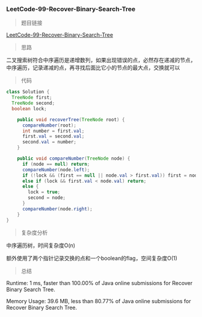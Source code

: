 ### LeetCode-99-Recover-Binary-Search-Tree

> 题目链接

[LeetCode-99-Recover-Binary-Search-Tree](https://leetcode.com/problems/recover-binary-search-tree/)

> 思路

二叉搜索树符合中序遍历是递增数列，如果出现错误的点，必然存在递减的节点，中序遍历，记录递减的点，再寻找后面比它小的节点的最大点，交换就可以

> 代码

```java
class Solution {
  TreeNode first;
  TreeNode second;
  boolean lock;

	public void recoverTree(TreeNode root) {
      compareNumber(root);
      int number = first.val;
      first.val = second.val;
      second.val = number;
	}

	public void compareNumber(TreeNode node) {
      if (node == null) return;
      compareNumber(node.left);
      if (!lock && (first == null || node.val > first.val)) first = node;
      else if (lock && first.val < node.val) return;
      else {
        lock = true;
        second = node;
      }
      compareNumber(node.right);
	}
}
```

> 复杂度分析

中序遍历树，时间复杂度O(n)

额外使用了两个指针记录交换的点和一个boolean的flag，空间复杂度O(1)

> 总结

Runtime: 1 ms, faster than 100.00% of Java online submissions for Recover Binary Search Tree.

Memory Usage: 39.6 MB, less than 80.77% of Java online submissions for Recover Binary Search Tree.
